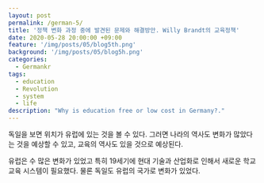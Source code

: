 ```yaml
---
layout: post
permalink: /german-5/
title: '정책 변화 과정 중에 발견된 문제와 해결방안. Willy Brandt의 교육정책'
date: 2020-05-28 20:00:00 +09:00
feature: '/img/posts/05/blog5th.png'
background: '/img/posts/05/blog5h.png'
categories:
  - Germankr
tags:
  - education
  - Revolution
  - system
  - life
description: "Why is education free or low cost in Germany?."
---
```



독일을 보면 위치가 유럽에 있는 것을 볼 수 있다. 그러면 나라의 역사도 변화가 많았다는 것을 예상할 수 있고, 교육의 역사도 있을 것으로 예상된다.

유럽은 수 많은 변화가 있었고 특히 19세기에 현대 기술과 산업화로 인해서 새로운 학교 교육 시스템이 필요했다. 물론 독일도 유럽의 국가로 변화가 있었다.
